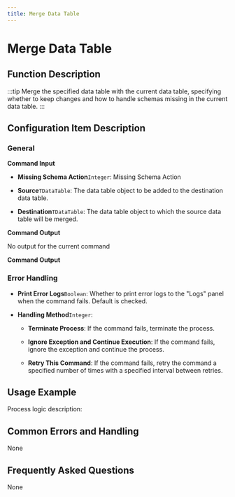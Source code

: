```yaml
---
title: Merge Data Table
---
```


# Merge Data Table

## Function Description

:::tip 
Merge the specified data table with the current data table, specifying whether to keep changes and how to handle schemas missing in the current data table.
:::

## Configuration Item Description

### General

**Command Input**

- **Missing Schema Action**`Integer`: Missing Schema Action

- **Source**`TDataTable`: The data table object to be added to the destination data table.

- **Destination**`TDataTable`: The data table object to which the source data table will be merged.


**Command Output**

No output for the current command


**Command Output**

### Error Handling

- **Print Error Logs**`Boolean`: Whether to print error logs to the "Logs" panel when the command fails. Default is checked. 

- **Handling Method**`Integer`:

    - **Terminate Process**: If the command fails, terminate the process.

    - **Ignore Exception and Continue Execution**: If the command fails, ignore the exception and continue the process.

    - **Retry This Command**: If the command fails, retry the command a specified number of times with a specified interval between retries.

## Usage Example

Process logic description:

## Common Errors and Handling

None

## Frequently Asked Questions

None

